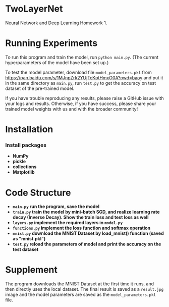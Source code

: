 # TwoLayerNet
Neural Network and Deep Learning Homework 1.

# Running Experiments
To run this program and train the model, run ```python main.py```. (The current hyperparameters of the model have been set up.)

To test the model parameter, download file ```model_parameters.pkl``` from https://pan.baidu.com/s/1MJnpZrk2YUjTcKptHmxO0A?pwd=baoy and put it in the same directory as ```main.py```, run ```test.py``` to get the accuracy on test dataset of the pre-trained model.

If you have trouble reproducing any results, please raise a GitHub issue with your logs and results. Otherwise, if you have success, please share your trained model weights with us and with the broader community!

# Installation
### Install packages
* **NumPy**
* **pickle**
* **collections**
* **Matplotlib**

# Code Structure
* **```main.py``` run the program, save the model**
* **```train.py``` train the model by mini-batch SGD, and realize learning rate decay (Inverse Decay). Show the train loss and test loss as well**
* **```layers.py``` implement the required layers in ```model.py```**
* **```functions.py``` implement the loss function and softmax operation**
* **```mnist.py``` download the MNIST Dataset by load_mnist() function (saved as "mnist.pkl")**
* **```test.py``` reload the parameters of model and print the accuracy on the test dataset**

# Supplement
The program downloads the MNIST Dataset at the first time it runs, and then directly uses the local dataset. The final result is saved as a ```result.jpg``` image and the model parameters are saved as the ```model_parameters.pkl``` file.
